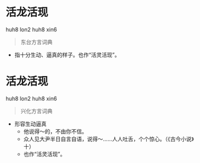 # 活龙活现
huh8 lon2 huh8 xin6
> 东台方言词典
- 指十分生动、逼真的样子。也作“活灵活现”。

# 活龙活现
huh8 lon2 huh8 xin6
> 兴化方言词典
- 形容生动逼真
  - 他说得～的，不由你不信。
  - 众人见大尹半日自言自语，说得～……人人吐舌，个个惊心。（《古今小说》十）
  - 也作“活灵活现”。
